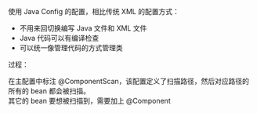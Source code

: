 使用 Java Config 的配置，相比传统 XML 的配置方式：  

+  不用来回切换编写 Java 文件和 XML 文件
+  Java 代码可以有编译检查
+  可以统一像管理代码的方式管理类

过程：

在主配置中标注 @ComponentScan，该配置定义了扫描路径，然后对应路径的所有的 bean 都会被扫描。  
其它的 bean 要想被扫描到，需要加上 @Component
